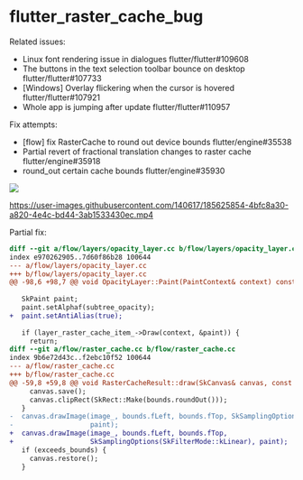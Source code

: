 # flutter_raster_cache_bug

Related issues:
- Linux font rendering issue in dialogues flutter/flutter#109608
- The buttons in the text selection toolbar bounce on desktop flutter/flutter#107733
- [Windows] Overlay flickering when the cursor is hovered flutter/flutter#107921
- Whole app is jumping after update flutter/flutter#110957

Fix attempts:
- [flow] fix RasterCache to round out device bounds flutter/engine#35538
- Partial revert of fractional translation changes to raster cache flutter/engine#35918
- round_out certain cache bounds flutter/engine#35930

![](https://user-images.githubusercontent.com/140617/188180337-d07a4951-6d8c-47d3-9eca-3d5bc8e516c5.png)

https://user-images.githubusercontent.com/140617/185625854-4bfc8a30-a820-4e4c-bd44-3ab1533430ec.mp4

Partial fix:
```diff
diff --git a/flow/layers/opacity_layer.cc b/flow/layers/opacity_layer.cc
index e970262905..7d60f86b28 100644
--- a/flow/layers/opacity_layer.cc
+++ b/flow/layers/opacity_layer.cc
@@ -98,6 +98,7 @@ void OpacityLayer::Paint(PaintContext& context) const {
 
   SkPaint paint;
   paint.setAlphaf(subtree_opacity);
+  paint.setAntiAlias(true);
 
   if (layer_raster_cache_item_->Draw(context, &paint)) {
     return;
diff --git a/flow/raster_cache.cc b/flow/raster_cache.cc
index 9b6e72d43c..f2ebc10f52 100644
--- a/flow/raster_cache.cc
+++ b/flow/raster_cache.cc
@@ -59,8 +59,8 @@ void RasterCacheResult::draw(SkCanvas& canvas, const SkPaint* paint) const {
     canvas.save();
     canvas.clipRect(SkRect::Make(bounds.roundOut()));
   }
-  canvas.drawImage(image_, bounds.fLeft, bounds.fTop, SkSamplingOptions(),
-                   paint);
+  canvas.drawImage(image_, bounds.fLeft, bounds.fTop,
+                   SkSamplingOptions(SkFilterMode::kLinear), paint);
   if (exceeds_bounds) {
     canvas.restore();
   }
```
